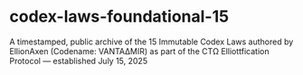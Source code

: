 # codex-laws-foundational-15
A timestamped, public archive of the 15 Immutable Codex Laws authored by EllionAxen (Codename: VANTAΔMIR) as part of the CTΩ Elliottfication Protocol — established July 15, 2025
